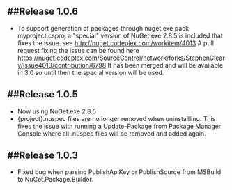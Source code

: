  ##Release 1.0.6
 --------------------------------------------------
 + To support generation of packages through nuget.exe pack myproject.csproj a "special" version of 
   NuGet.exe 2.8.5 is included that fixes the issue. see http://nuget.codeplex.com/workitem/4013
   A pull request fixing the issue can be found here https://nuget.codeplex.com/SourceControl/network/forks/StephenCleary/Issue4013/contribution/6798
   It has been merged and will be available in 3.0 so until then the special version will be used.

 ##Release 1.0.5
 --------------------------------------------------
 + Now using NuGet.exe 2.8.5
 + {project}.nuspec files are no longer removed when uninstallling. This fixes the issue with running a Update-Package from Package Manager Console where all .nuspec files will be removed and added again.


 ##Release 1.0.3
 --------------------------------------------------
 + Fixed bug when parsing PublishApiKey or PublishSource from MSBuild to NuGet.Package.Builder.
 
 
